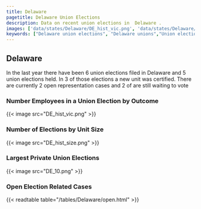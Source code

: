 ```yaml
---
title: Delaware
pagetitle: Delaware Union Elections
description: Data on recent union elections in  Delaware .
images: ['data/states/Delaware/DE_hist_vic.png', 'data/states/Delaware/DE_hist_size.png', 'data/states/Delaware/DE_10.png']
keywords: ["Delaware union elections", "Delaware unions","Union elections"]
---
```

##  Delaware

In the last year there have been 6 union elections filed in Delaware and 5 union elections held. In 3 of those elections a new unit was certified. There are currently 2 open representation cases and 2 of are still waiting to vote

### Number Employees in a Union Election by Outcome
{{< image src="DE_hist_vic.png" >}}

### Number of Elections by Unit Size
{{< image src="DE_hist_size.png" >}}

### Largest Private Union Elections
{{< image src="DE_10.png" >}}

### Open Election Related Cases
{{< readtable table="/tables/Delaware/open.html" >}}

